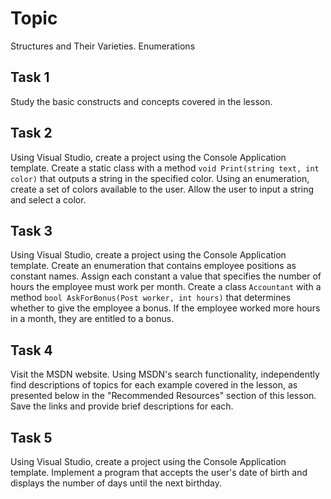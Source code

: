 # Topic
Structures and Their Varieties. Enumerations

## Task 1
Study the basic constructs and concepts covered in the lesson.

## Task 2
Using Visual Studio, create a project using the Console Application template. Create a static class with a method `void Print(string text, int color)` that outputs a string in the specified color. Using an enumeration, create a set of colors available to the user. Allow the user to input a string and select a color.

## Task 3
Using Visual Studio, create a project using the Console Application template. Create an enumeration that contains employee positions as constant names. Assign each constant a value that specifies the number of hours the employee must work per month. Create a class `Accountant` with a method `bool AskForBonus(Post worker, int hours)` that determines whether to give the employee a bonus. If the employee worked more hours in a month, they are entitled to a bonus.

## Task 4
Visit the MSDN website. Using MSDN's search functionality, independently find descriptions of topics for each example covered in the lesson, as presented below in the "Recommended Resources" section of this lesson. Save the links and provide brief descriptions for each.

## Task 5
Using Visual Studio, create a project using the Console Application template. Implement a program that accepts the user's date of birth and displays the number of days until the next birthday.
